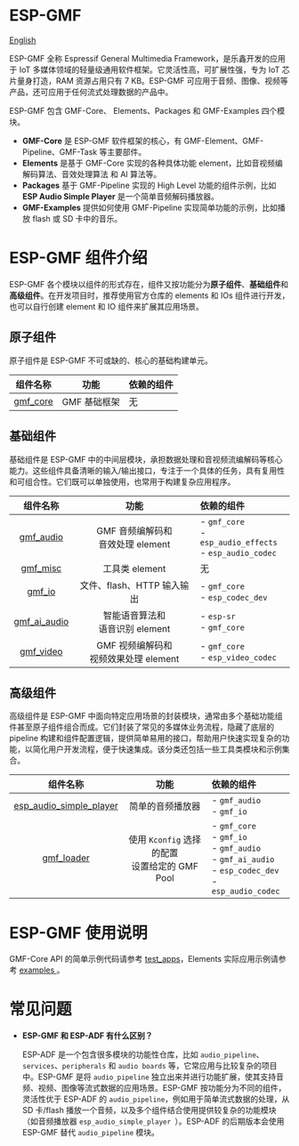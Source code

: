 # ESP-GMF
[English](./README.md)

ESP-GMF 全称 Espressif General Multimedia Framework，是乐鑫开发的应用于 IoT 多媒体领域的轻量级通用软件框架。它灵活性高，可扩展性强，专为 IoT 芯片量身打造，RAM 资源占用只有 7 KB。ESP-GMF 可应用于音频、图像、视频等产品，还可应用于任何流式处理数据的产品中。

ESP-GMF 包含 GMF-Core、 Elements、Packages 和 GMF-Examples 四个模块。

- **GMF-Core** 是 ESP-GMF 软件框架的核心，有 GMF-Element、GMF-Pipeline、GMF-Task 等主要部件。
- **Elements** 是基于 GMF-Core 实现的各种具体功能 element，比如音视频编解码算法、音效处理算法 和 AI 算法等。
- **Packages** 基于 GMF-Pipeline 实现的 High Level 功能的组件示例，比如 **ESP Audio Simple Player** 是一个简单音频解码播放器。
- **GMF-Examples** 提供如何使用 GMF-Pipeline 实现简单功能的示例，比如播放 flash 或 SD 卡中的音乐。

# ESP-GMF 组件介绍

ESP-GMF 各个模块以组件的形式存在，组件又按功能分为**原子组件**、**基础组件**和**高级组件**。在开发项目时，推荐使用官方仓库的 elements 和 IOs 组件进行开发，也可以自行创建 element 和 IO 组件来扩展其应用场景。

## 原子组件

原子组件是 ESP-GMF 不可或缺的、核心的基础构建单元。

|  组件名称 |  功能 | 依赖的组件  |
| :------------: | :------------:|:------------ |
|  [gmf_core](./gmf_core) | GMF 基础框架  |  无 |

## 基础组件

基础组件是 ESP-GMF 中的中间层模块，承担数据处理和音视频流编解码等核心能力。这些组件具备清晰的输入/输出接口，专注于一个具体的任务，具有复用性和可组合性。它们既可以单独使用，也常用于构建复杂应用程序。

|  组件名称 |  功能 | 依赖的组件  |
| :------------: | :------------:|:------------ |
|  [gmf_audio](./elements/gmf_audio) | GMF 音频编解码和<br>音效处理 element  | - `gmf_core`<br>- `esp_audio_effects`<br> - `esp_audio_codec` |
|  [gmf_misc](./elements/gmf_misc) | 工具类 element   | 无  |
|  [gmf_io](./elements/gmf_io) | 文件、flash、HTTP 输入输出  | - `gmf_core`<br>- `esp_codec_dev`  |
|  [gmf_ai_audio](./elements/gmf_ai_audio) | 智能语音算法和<br>语音识别 element | - `esp-sr`<br>- `gmf_core` |
|  [gmf_video](./elements/gmf_video) | GMF 视频编解码和<br>视频效果处理 element  | - `gmf_core`<br>- `esp_video_codec` |

## 高级组件

高级组件是 ESP-GMF 中面向特定应用场景的封装模块，通常由多个基础功能组件甚至原子组件组合而成。它们封装了常见的多媒体业务流程，隐藏了底层的 pipeline 构建和组件配置逻辑，提供简单易用的接口，帮助用户快速实现复杂的功能，以简化用户开发流程，便于快速集成。该分类还包括一些工具类模块和示例集合。

|  组件名称 |  功能 | 依赖的组件  |
| :------------: | :------------:|:------------ |
|  [esp_audio_simple_player](./packages/esp_audio_simple_player) | 简单的音频播放器 | - `gmf_audio`<br>- `gmf_io` |
|  [gmf_loader](./packages/gmf_loader) | 使用 `Kconfig` 选择的配置<br>设置给定的 GMF Pool | - `gmf_core`<br>- `gmf_io`<br>- `gmf_audio`<br>- `gmf_ai_audio`<br>- `esp_codec_dev`<br>- `esp_audio_codec` |

# ESP-GMF 使用说明

GMF-Core API 的简单示例代码请参考 [test_apps](./gmf_core/test_apps/main/cases/gmf_pool_test.c)，Elements 实际应用示例请参考 [ examples ](./gmf_examples/basic_examples/)。

# 常见问题

- **ESP-GMF 和 ESP-ADF 有什么区别？**

  ESP-ADF 是一个包含很多模块的功能性仓库，比如 `audio_pipeline`、`services`、`peripherals` 和 `audio boards` 等，它常应用与比较复杂的项目中。ESP-GMF 是将 `audio_pipeline` 独立出来并进行功能扩展，使其支持音频、视频、图像等流式数据的应用场景。ESP-GMF 按功能分为不同的组件，灵活性优于 ESP-ADF 的 `audio_pipeline`，例如用于简单流式数据的处理，从 SD 卡/flash 播放一个音频，以及多个组件结合使用提供较复杂的功能模块（如音频播放器 `esp_audio_simple_player `）。ESP-ADF 的后期版本会使用 ESP-GMF 替代 `audio_pipeline` 模块。
